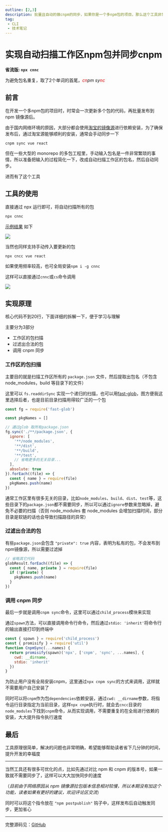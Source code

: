 ```yaml
---
outline: [2,3]
description: 批量且自动的做cnpm的同步，如果你是一个多npm包的项目，那么这个工具非常适合你
tag:
 - CLI
 - 技术笔记
---
```


# 实现自动扫描工作区npm包并同步cnpm

**省流版: `npx cnnc`**

为避免包名重复，取了2个单词的首尾，*<span style="color:red">cn</span>pm sy<span style="color:red">nc</span>*

## 前言
在开发一个多npm包的项目时，时常会一次更新多个包的代码，再批量发布到 npm 镜像源后。

由于国内网络环境的原因，大部分都会使用[淘宝的镜像源](https://npmmirror.com/)进行依赖安装，为了确保发布后，通过淘宝源能够顺利的安装，通常会手动同步一下

`cnpm sync vue react`

但在一些大型的 monorepo 的多包工程里，手动输入包名是一件非常繁琐的事情，所以准备把输入的过程简化一下，改成自动扫描工作区的包名，然后自动同步。

进而有了这个工具

## 工具的使用
直接通过 npx 运行即可，将自动扫描所有的包

```sh
npx cnnc
```

[示例结果](https://app.warp.dev/block/wrTUBqnxdg65BqCTgtSgD5) 如下

![](https://img.cdn.sugarat.top/mdImg/MTY5NDI0OTI5MjYwMg==694249292602)

当然也同样支持手动传入要更新的包

```sh
npx cncc vue react
```

如果使用频率较高，也可全局安装`npm i -g cnnc`

这样可以直接通过`cnnc`或`cs`命令调用

![](https://img.cdn.sugarat.top/mdImg/MTY5NDI1NDAxNTM0Nw==694254015347)

## 实现原理
核心代码不到20行，下面详细的拆解一下，便于学习与理解

主要分为3部分
* 工作区的包扫描
* 过滤出合法的包
* 调用 cnpm 同步

### 工作区的包扫描
主要目的就是扫描工作区所有的 `package.json` 文件，然后提取出包名（不包含 node_modules，build 等目录下的文件）

这里可以 `fs.readdirSync` 实现一个递归的扫描，也可以用[fast-glob](https://github.com/mrmlnc/fast-glob#readme)，图方便我这里选择后者，也是目前目录扫描用得较广泛的一个包

```js
const fg = require('fast-glob')

const pkgNames = []

// 通过glob 取所有package.json
fg.sync('./**/package.json', {
  ignore: [
    '**/node_modules',
    '**/dist',
    '**/build',
    '**/test',
    // 省略更多的无关目录...
  ],
  absolute: true
}).forEach((file) => {
  const { name } = require(file)
  pkgNames.push(name)
})
```
通常工作区里有很多无关的目录，比如`node_modules`、`build`、`dist`、`test`等，这些目录下的`package.json`都不需要同步，所以可以通过`ignore`参数来忽略掉，避免不必要的扫描（否则 node_modules 套 node_modules 会增加扫描时间，部分目录是软链的话也会导致扫描路径的异常）

### 过滤出合法的包
有些`package.json`会包含 `"private": true` 内容，表明为私有的包，不会发布到npm镜像源，所以需要过滤掉

```js
// 省略其它代码
globResult.forEach((file) => {
  const { name, private } = require(file)
  if (!private) {
    pkgNames.push(name)
  }
})
```

### 调用 cnpm 同步
最后一步就是调用`cnpm sync`命令，这里可以通过`child_process`模块来实现

通过`spawn`方法，可以直接调用命令行命令，然后通过`stdio: 'inherit'`将命令行的输出直接打印到终端中
```js
const { spawn } = require('child_process')
const { promisify } = require('util')
function CnpmSync(...names) {
  return promisify(spawn)('npx', ['cnpm', 'sync', ...names], {
    cwd: __dirname,
    stdio: 'inherit'
  })
}
```
为防止用户没有全局安装cnpm，这里通过`npx cnpm sync`的方式来调用，这样就不需要用户自己安装了

同时可以将`cnpm`作为包`dependencies`依赖安装，通过`cwd: __dirname`参数，将指令运行目录指定为当前目录，这样`npx cnpm`执行时，就会去`cncc`目录的`node_modules`下找到`cnpm`命令，从而实现调用，不需要重复的在全局进行依赖的安装，大大提升指令执行速度

## 最后
工具原理很简单，解决的问题也非常明确，希望能够帮助读者省下几分钟的时间，提升开发的幸福度

---

当然工具还有很多可优化的点，比如先通过对比 npm 和 cnpm 的版本号，如果一致就不需要同步了，这样可以大大加快同步的速度

（*目前由于网络原因从 npm 镜像源拉包版本信息相对较慢，所以本期没有加这个功能，读者如果有更好的建议，欢迎评论区交流*）

同时可以将这个指令放在 `"npm postpublish"` 钩子中，这样发布后自动触发同步，更加省心

---

完整源码见：[GitHub](https://github.com/ATQQ/tools/blob/main/packages/cli/sync-cnpm/README.md)